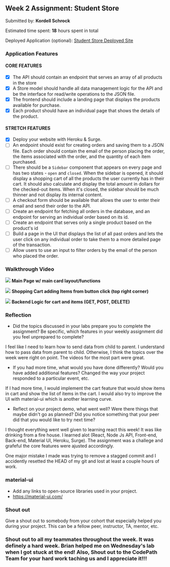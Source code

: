 
## Week 2 Assignment: Student Store

Submitted by: **Kordell Schrock**

Estimated time spent: **18** hours spent in total

Deployed Application (optional): [Student Store Deployed Site](https://codepath-student-store.surge.sh/)

### Application Features

#### CORE FEATURES

- [X] The API should contain an endpoint that serves an array of all products in the store
- [X] A Store model should handle all data management logic for the API and be the interface for read/write operations to the JSON file.
- [X] The frontend should include a landing page that displays the products available for purchase.
- [X] Each product should have an individual page that shows the details of the product.

#### STRETCH FEATURES

- [X] Deploy your website with Heroku & Surge. 
- [ ] An endpoint should exist for creating orders and saving them to a JSON file. Each order should contain the email of the person placing the order, the items associated with the order, and the quantity of each item purchased.
- [ ] There should be a `Sidebar` component that appears on every page and has two states - `open` and `closed`. When the sidebar is opened, it should display a shopping cart of all the products the user currently has in their cart. It should also calculate and display the total amount in dollars for the checked-out items. When it's closed, the sidebar should be much thinner and not display its internal content.
- [ ] A checkout form should be available that allows the user to enter their email and send their order to the API.
- [ ] Create an endpoint for fetching all orders in the database, and an endpoint for serving an individual order based on its id.
- [ ] Create an endpoint that serves only a single product based on the product's id
- [ ] Build a page in the UI that displays the list of all past orders and lets the user click on any individual order to take them to a more detailed page of the transaction.
- [ ] Allow users to use an input to filter orders by the email of the person who placed the order.

### Walkthrough Video

![](https://media.giphy.com/media/wJTe6Qe1pEK8zYnmCX/giphy.gif)
**Main Page w/ main card layout/functions**

![](https://media.giphy.com/media/f4WCOGZcMOfyMBevT6/giphy.gif)
**Shopping Cart adding Items from button click (top right corner)**

![](https://media.giphy.com/media/7NKPN6bo7BPwEwa1eK/giphy.gif)
**Backend Logic for cart and items (GET, POST, DELETE)**


### Reflection

* Did the topics discussed in your labs prepare you to complete the assignment? Be specific, which features in your weekly assignment did you feel unprepared to complete?

I feel like I need to learn how to send data from child to parent. I understand how to pass data from parent to child. Otherwise, I think the topics over the week were right on point. The videos for the most part were great. 

* If you had more time, what would you have done differently? Would you have added additional features? Changed the way your project responded to a particular event, etc.
  
If I had more time, I would implement the cart feature that would show items in cart and show the list of items in the cart. I would also try to improve the UI with material-ui which is another learning curve. 

* Reflect on your project demo, what went well? Were there things that maybe didn't go as planned? Did you notice something that your peer did that you would like to try next time?

I thought everything went well given to learning react this week! It was like drinking from a fire house. I learned alot (React, Node Js API, Front-end, Back-end, Material UI, Heroku, Surge). The assignment was a challege and grafeful the core features were ajusted accordingly. 

One major mistake I made was trying to remove a stagged commit and I accidently resetted the HEAD of my git and lost at least a couple hours of work. 

### material-ui

- Add any links to open-source libraries used in your project.
- https://material-ui.com/

### Shout out

Give a shout out to somebody from your cohort that especially helped you during your project. This can be a fellow peer, instructor, TA, mentor, etc.

### Shout out to all my teammates throughout the week. It was definely a hard week. Brian helped me on Wednesday's lab when I got stuck at the end! Also, Shout out to the CodePath Team for your hard work taching us and I appreciate it!!! 